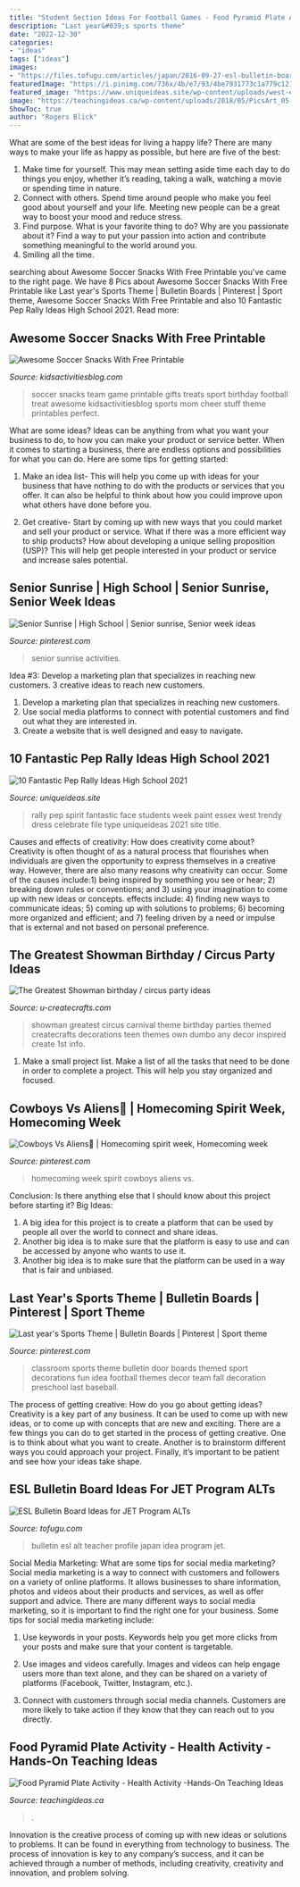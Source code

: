 ```yaml
---
title: "Student Section Ideas For Football Games - Food Pyramid Plate Activity"
description: "Last year&#039;s sports theme"
date: "2022-12-30"
categories:
- "ideas"
tags: ["ideas"]
images:
- "https://files.tofugu.com/articles/japan/2016-09-27-esl-bulletin-board-ideas/alt-profile-section.jpg"
featuredImage: "https://i.pinimg.com/736x/4b/e7/93/4be7931773c1a779c121de8db6e08376.jpg"
featured_image: "https://www.uniqueideas.site/wp-content/uploads/west-essex-high-school-students-celebrate-spirit-week-west-essex-2.jpg"
image: "https://teachingideas.ca/wp-content/uploads/2018/05/PicsArt_05-22-09.55.40-600x800.png"
ShowToc: true
author: "Rogers Blick"
---
```



What are some of the best ideas for living a happy life?
There are many ways to make your life as happy as possible, but here are five of the best: 
1. Make time for yourself. This may mean setting aside time each day to do things you enjoy, whether it’s reading, taking a walk, watching a movie or spending time in nature. 
2. Connect with others. Spend time around people who make you feel good about yourself and your life. Meeting new people can be a great way to boost your mood and reduce stress. 
3. Find purpose. What is your favorite thing to do? Why are you passionate about it? Find a way to put your passion into action and contribute something meaningful to the world around you. 
4. Smiling all the time.

	

		
searching about Awesome Soccer Snacks With Free Printable you've came to the right page. We have 8 Pics about Awesome Soccer Snacks With Free Printable like Last year&#039;s Sports Theme | Bulletin Boards | Pinterest | Sport theme, Awesome Soccer Snacks With Free Printable and also 10 Fantastic Pep Rally Ideas High School 2021. Read more:
		
    
## Awesome Soccer Snacks With Free Printable

<img loading=lazy src="http://kidsactivitiesblog.com/wp-content/uploads/2015/09/soccer-snacks.png" onerror="this.onerror=null;this.src='https://tse1.mm.bing.net/th?id=OIP.AqJW_D9GRbfnvqrt1hVKoQHaLH&amp;pid=15.1';" alt="Awesome Soccer Snacks With Free Printable">

_Source: kidsactivitiesblog.com_

>soccer snacks team game printable gifts treats sport birthday football treat awesome kidsactivitiesblog sports mom cheer stuff theme printables perfect. 

	

What are some ideas?
Ideas can be anything from what you want your business to do, to how you can make your product or service better. When it comes to starting a business, there are endless options and possibilities for what you can do. Here are some tips for getting started: 
1. Make an idea list- This will help you come up with ideas for your business that have nothing to do with the products or services that you offer. It can also be helpful to think about how you could improve upon what others have done before you.

2. Get creative- Start by coming up with new ways that you could market and sell your product or service. What if there was a more efficient way to ship products? How about developing a unique selling proposition (USP)? This will help get people interested in your product or service and increase sales potential. 


    
## Senior Sunrise | High School | Senior Sunrise, Senior Week Ideas

<img loading=lazy src="https://i.pinimg.com/736x/6e/02/44/6e0244528e3b5214789e0b75b57a2b92--high-schools-sunrises.jpg" onerror="this.onerror=null;this.src='https://tse3.mm.bing.net/th?id=OIP.3ojEMYPx6z4A-Q9PahC_AgHaJQ&amp;pid=15.1';" alt="Senior Sunrise | High School | Senior sunrise, Senior week ideas">

_Source: pinterest.com_

>senior sunrise activities. 

	

Idea #3: Develop a marketing plan that specializes in reaching new customers.
3 creative ideas to reach new customers.
1. Develop a marketing plan that specializes in reaching new customers. 
2. Use social media platforms to connect with potential customers and find out what they are interested in. 
3. Create a website that is well designed and easy to navigate.

    
## 10 Fantastic Pep Rally Ideas High School 2021

<img loading=lazy src="https://www.uniqueideas.site/wp-content/uploads/west-essex-high-school-students-celebrate-spirit-week-west-essex-2.jpg" onerror="this.onerror=null;this.src='https://tse1.mm.bing.net/th?id=OIP.fGu10Qd6xh95CeKu6vmblwHaFj&amp;pid=15.1';" alt="10 Fantastic Pep Rally Ideas High School 2021">

_Source: uniqueideas.site_

>rally pep spirit fantastic face students week paint essex west trendy dress celebrate file type uniqueideas 2021 site title. 

	

Causes and effects of creativity: How does creativity come about?
Creativity is often thought of as a natural process that flourishes when individuals are given the opportunity to express themselves in a creative way. However, there are also many reasons why creativity can occur. Some of the causes include:1) being inspired by something you see or hear; 2) breaking down rules or conventions; and 3) using your imagination to come up with new ideas or concepts. effects include: 4) finding new ways to communicate ideas; 5) coming up with solutions to problems; 6) becoming more organized and efficient; and 7) feeling driven by a need or impulse that is external and not based on personal preference.

    
## The Greatest Showman Birthday / Circus Party Ideas

<img loading=lazy src="http://www.u-createcrafts.com/wp-content/uploads/2015/03/greatest-showman-party.jpg" onerror="this.onerror=null;this.src='https://tse4.mm.bing.net/th?id=OIP.Rdy_AynxxZFYQ0CyEWgfYgHaNO&amp;pid=15.1';" alt="The Greatest Showman birthday / circus party ideas">

_Source: u-createcrafts.com_

>showman greatest circus carnival theme birthday parties themed createcrafts decorations teen themes own dumbo any decor inspired create 1st info. 

	

1. Make a small project list. Make a list of all the tasks that need to be done in order to complete a project. This will help you stay organized and focused. 

    
## Cowboys Vs Aliens🤠 | Homecoming Spirit Week, Homecoming Week

<img loading=lazy src="https://i.pinimg.com/736x/4b/e7/93/4be7931773c1a779c121de8db6e08376.jpg" onerror="this.onerror=null;this.src='https://tse2.mm.bing.net/th?id=OIP.WieBwNKa4P6Ussjd0P-YxgHaJ3&amp;pid=15.1';" alt="Cowboys Vs Aliens🤠 | Homecoming spirit week, Homecoming week">

_Source: pinterest.com_

>homecoming week spirit cowboys aliens vs. 

	

Conclusion: Is there anything else that I should know about this project before starting it?
Big Ideas:
1. A big idea for this project is to create a platform that can be used by people all over the world to connect and share ideas.
2. Another big idea is to make sure that the platform is easy to use and can be accessed by anyone who wants to use it.
3. Another big idea is to make sure that the platform can be used in a way that is fair and unbiased.

    
## Last Year&#039;s Sports Theme | Bulletin Boards | Pinterest | Sport Theme

<img loading=lazy src="https://s-media-cache-ak0.pinimg.com/736x/a0/40/87/a04087619696032b38a86ecdf8dfb4f8.jpg" onerror="this.onerror=null;this.src='https://tse1.mm.bing.net/th?id=OIP.0DduVErlQsl1NsYyveZS1gHaMY&amp;pid=15.1';" alt="Last year&#039;s Sports Theme | Bulletin Boards | Pinterest | Sport theme">

_Source: pinterest.com_

>classroom sports theme bulletin door boards themed sport decorations fun idea football themes decor team fall decoration preschool last baseball. 

	

The process of getting creative: How do you go about getting ideas?
Creativity is a key part of any business. It can be used to come up with new ideas, or to come up with concepts that are new and exciting. There are a few things you can do to get started in the process of getting creative. One is to think about what you want to create. Another is to brainstorm different ways you could approach your project. Finally, it’s important to be patient and see how your ideas take shape.

    
## ESL Bulletin Board Ideas For JET Program ALTs

<img loading=lazy src="https://files.tofugu.com/articles/japan/2016-09-27-esl-bulletin-board-ideas/alt-profile-section.jpg" onerror="this.onerror=null;this.src='https://tse2.mm.bing.net/th?id=OIP.pNFKwQskqZX-kIyyyblIWwHaGF&amp;pid=15.1';" alt="ESL Bulletin Board Ideas for JET Program ALTs">

_Source: tofugu.com_

>bulletin esl alt teacher profile japan idea program jet. 

	

Social Media Marketing: What are some tips for social media marketing?
Social media marketing is a way to connect with customers and followers on a variety of online platforms. It allows businesses to share information, photos and videos about their products and services, as well as offer support and advice. There are many different ways to social media marketing, so it is important to find the right one for your business. Some tips for social media marketing include:
1. Use keywords in your posts. Keywords help you get more clicks from your posts and make sure that your content is targetable.

2. Use images and videos carefully. Images and videos can help engage users more than text alone, and they can be shared on a variety of platforms (Facebook, Twitter, Instagram, etc.).

3. Connect with customers through social media channels. Customers are more likely to take action if they know that they can reach out to you directly.

    
## Food Pyramid Plate Activity - Health Activity -Hands-On Teaching Ideas

<img loading=lazy src="https://teachingideas.ca/wp-content/uploads/2018/05/PicsArt_05-22-09.55.40-600x800.png" onerror="this.onerror=null;this.src='https://tse4.mm.bing.net/th?id=OIP.cgYNy2mfqF_k-RjGl7SW6AHaJ4&amp;pid=15.1';" alt="Food Pyramid Plate Activity - Health Activity -Hands-On Teaching Ideas">

_Source: teachingideas.ca_

>. 

	

Innovation is the creative process of coming up with new ideas or solutions to problems. It can be found in everything from technology to business. The process of innovation is key to any company’s success, and it can be achieved through a number of methods, including creativity, creativity and innovation, and problem solving.

